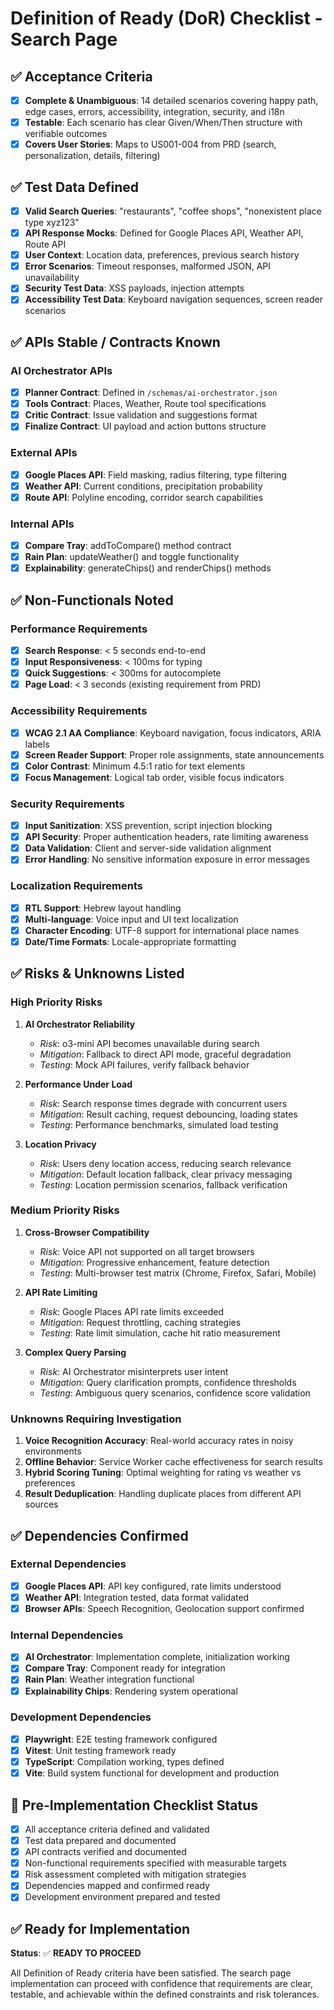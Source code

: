 # Definition of Ready (DoR) Checklist - Search Page

## ✅ Acceptance Criteria
- [x] **Complete & Unambiguous**: 14 detailed scenarios covering happy path, edge cases, errors, accessibility, integration, security, and i18n
- [x] **Testable**: Each scenario has clear Given/When/Then structure with verifiable outcomes
- [x] **Covers User Stories**: Maps to US001-004 from PRD (search, personalization, details, filtering)

## ✅ Test Data Defined
- [x] **Valid Search Queries**: "restaurants", "coffee shops", "nonexistent place type xyz123"
- [x] **API Response Mocks**: Defined for Google Places API, Weather API, Route API
- [x] **User Context**: Location data, preferences, previous search history
- [x] **Error Scenarios**: Timeout responses, malformed JSON, API unavailability
- [x] **Security Test Data**: XSS payloads, injection attempts
- [x] **Accessibility Test Data**: Keyboard navigation sequences, screen reader scenarios

## ✅ APIs Stable / Contracts Known

### AI Orchestrator APIs
- [x] **Planner Contract**: Defined in `/schemas/ai-orchestrator.json`
- [x] **Tools Contract**: Places, Weather, Route tool specifications
- [x] **Critic Contract**: Issue validation and suggestions format
- [x] **Finalize Contract**: UI payload and action buttons structure

### External APIs  
- [x] **Google Places API**: Field masking, radius filtering, type filtering
- [x] **Weather API**: Current conditions, precipitation probability
- [x] **Route API**: Polyline encoding, corridor search capabilities

### Internal APIs
- [x] **Compare Tray**: addToCompare() method contract
- [x] **Rain Plan**: updateWeather() and toggle functionality
- [x] **Explainability**: generateChips() and renderChips() methods

## ✅ Non-Functionals Noted

### Performance Requirements
- [x] **Search Response**: < 5 seconds end-to-end
- [x] **Input Responsiveness**: < 100ms for typing
- [x] **Quick Suggestions**: < 300ms for autocomplete
- [x] **Page Load**: < 3 seconds (existing requirement from PRD)

### Accessibility Requirements  
- [x] **WCAG 2.1 AA Compliance**: Keyboard navigation, focus indicators, ARIA labels
- [x] **Screen Reader Support**: Proper role assignments, state announcements
- [x] **Color Contrast**: Minimum 4.5:1 ratio for text elements
- [x] **Focus Management**: Logical tab order, visible focus indicators

### Security Requirements
- [x] **Input Sanitization**: XSS prevention, script injection blocking
- [x] **API Security**: Proper authentication headers, rate limiting awareness
- [x] **Data Validation**: Client and server-side validation alignment
- [x] **Error Handling**: No sensitive information exposure in error messages

### Localization Requirements
- [x] **RTL Support**: Hebrew layout handling
- [x] **Multi-language**: Voice input and UI text localization
- [x] **Character Encoding**: UTF-8 support for international place names
- [x] **Date/Time Formats**: Locale-appropriate formatting

## ✅ Risks & Unknowns Listed

### High Priority Risks
1. **AI Orchestrator Reliability**
   - *Risk*: o3-mini API becomes unavailable during search
   - *Mitigation*: Fallback to direct API mode, graceful degradation
   - *Testing*: Mock API failures, verify fallback behavior

2. **Performance Under Load**
   - *Risk*: Search response times degrade with concurrent users
   - *Mitigation*: Result caching, request debouncing, loading states
   - *Testing*: Performance benchmarks, simulated load testing

3. **Location Privacy**
   - *Risk*: Users deny location access, reducing search relevance
   - *Mitigation*: Default location fallback, clear privacy messaging
   - *Testing*: Location permission scenarios, fallback verification

### Medium Priority Risks
1. **Cross-Browser Compatibility**
   - *Risk*: Voice API not supported on all target browsers
   - *Mitigation*: Progressive enhancement, feature detection
   - *Testing*: Multi-browser test matrix (Chrome, Firefox, Safari, Mobile)

2. **API Rate Limiting**
   - *Risk*: Google Places API rate limits exceeded
   - *Mitigation*: Request throttling, caching strategies
   - *Testing*: Rate limit simulation, cache hit ratio measurement

3. **Complex Query Parsing**
   - *Risk*: AI Orchestrator misinterprets user intent
   - *Mitigation*: Query clarification prompts, confidence thresholds
   - *Testing*: Ambiguous query scenarios, confidence score validation

### Unknowns Requiring Investigation
1. **Voice Recognition Accuracy**: Real-world accuracy rates in noisy environments
2. **Offline Behavior**: Service Worker cache effectiveness for search results
3. **Hybrid Scoring Tuning**: Optimal weighting for rating vs weather vs preferences
4. **Result Deduplication**: Handling duplicate places from different API sources

## ✅ Dependencies Confirmed

### External Dependencies
- [x] **Google Places API**: API key configured, rate limits understood
- [x] **Weather API**: Integration tested, data format validated
- [x] **Browser APIs**: Speech Recognition, Geolocation support confirmed

### Internal Dependencies  
- [x] **AI Orchestrator**: Implementation complete, initialization working
- [x] **Compare Tray**: Component ready for integration
- [x] **Rain Plan**: Weather integration functional
- [x] **Explainability Chips**: Rendering system operational

### Development Dependencies
- [x] **Playwright**: E2E testing framework configured
- [x] **Vitest**: Unit testing framework ready
- [x] **TypeScript**: Compilation working, types defined
- [x] **Vite**: Build system functional for development and production

## 🔄 Pre-Implementation Checklist Status

- [x] All acceptance criteria defined and validated
- [x] Test data prepared and documented  
- [x] API contracts verified and documented
- [x] Non-functional requirements specified with measurable targets
- [x] Risk assessment completed with mitigation strategies
- [x] Dependencies mapped and confirmed ready
- [x] Development environment prepared and tested

## ✅ Ready for Implementation

**Status**: ✅ **READY TO PROCEED**

All Definition of Ready criteria have been satisfied. The search page implementation can proceed with confidence that requirements are clear, testable, and achievable within the defined constraints and risk tolerances.